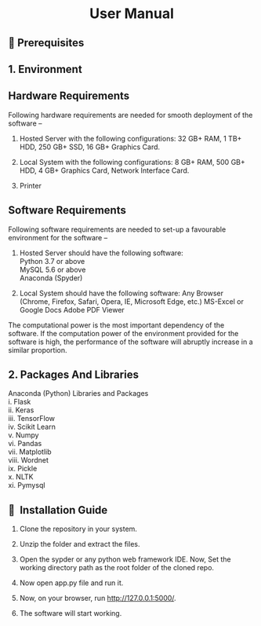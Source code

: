  <h1 align="center"> User Manual</h1> 

## :key: Prerequisites  

## 1. Environment   

  <h2> Hardware Requirements</h2>

Following hardware requirements are needed for smooth deployment of the software –
1. Hosted Server with the following configurations:
  32 GB+ RAM, 1 TB+ HDD, 250 GB+ SSD, 16 GB+ Graphics Card.  

2. Local System with the following configurations:
  8 GB+ RAM, 500 GB+ HDD, 4 GB+ Graphics Card, Network Interface Card.  
 
3. Printer  

  <h2> Software Requirements </h2>   
  
  Following software requirements are needed to set-up a favourable environment for the software –  
  
1. Hosted Server should have the following software:  
  Python 3.7 or above  
  MySQL 5.6 or above  
  Anaconda (Spyder)  
  
2. Local System should have the following software:
   Any Browser (Chrome, Firefox, Safari, Opera, IE, Microsoft Edge, etc.)
   MS-Excel or Google Docs
   Adobe PDF Viewer  
   
The computational power is the most important dependency of the software. If the computation power of the environment provided for the software is high, the performance of the software will abruptly increase in a similar proportion.

## 2. Packages And Libraries  
  Anaconda (Python) Libraries and Packages  
      i. Flask  
      ii. Keras  
      iii. TensorFlow  
      iv. Scikit Learn  
      v. Numpy  
      vi. Pandas  
      vii. Matplotlib  
      viii. Wordnet  
      ix. Pickle   
      x. NLTK  
      xi. Pymysql  

## 🚀&nbsp; Installation Guide
1. Clone the repository in your system.

2. Unzip the folder and extract the files.   

3. Open the sypder or any python web framework IDE. Now, Set the working directory path as the root folder of the cloned repo.  

4. Now open app.py file and run it.

5. Now, on your browser, run http://127.0.0.1:5000/.  

6. The software will start working.

